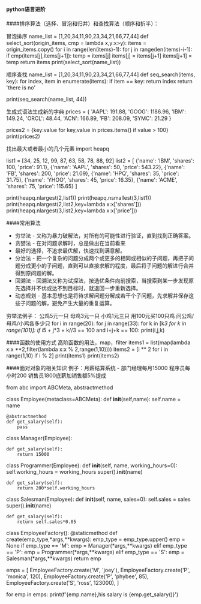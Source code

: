#### python语言进阶

####排序算法（选择、冒泡和归并）和查找算法（顺序和折半）：

冒泡排序
name_list = [1,20,34,11,90,23,34,21,66,77,44]
def select_sort(origin_items, cmp = lambda x,y:x>y):
    items = origin_items.copy()
    for i in range(len(items)-1):
        for j in range(len(items)-i-1):
            if cmp(items[j],items[j+1]):
                temp = items[j]
                items[j] = items[j+1]
                items[j+1] = temp
    return items
print(select_sort(name_list))

顺序查找
name_list = [1,20,34,11,90,23,34,21,66,77,44]
def seq_search(items, key):
    for index, item in enumerate(items):
        if item == key:
            return index
    return 'there is no'


print(seq_search(name_list, 44))

生成式语法生成新的字典
prices = {
         'AAPL': 191.88,
         'GOOG': 1186.96,
         'IBM': 149.24,
         'ORCL': 48.44,
         'ACN': 166.89,
         'FB': 208.09,
         'SYMC': 21.29
     }

prices2 = {key:value for key,value in prices.items() if value > 100}
print(prices2)

找出最大或者最小的几个元素
import heapq

list1 = [34, 25, 12, 99, 87, 63, 58, 78, 88, 92]
list2 = [
    {'name': 'IBM', 'shares': 100, 'price': 91.1},
    {'name': 'AAPL', 'shares': 50, 'price': 543.22},
    {'name': 'FB', 'shares': 200, 'price': 21.09},
    {'name': 'HPQ', 'shares': 35, 'price': 31.75},
    {'name': 'YHOO', 'shares': 45, 'price': 16.35},
    {'name': 'ACME', 'shares': 75, 'price': 115.65}
]

print(heapq.nlargest(2,list1))
print(heapq.nsmallest(3,list1))
print(heapq.nlargest(2,list2,key=lambda x:x['shares']))
print(heapq.nlargest(3,list2,key=lambda x:x['price']))


####常用算法
- 穷举法 - 又称为暴力破解法，对所有的可能性进行验证，直到找到正确答案。
- 贪婪法 - 在对问题求解时，总是做出在当前看来
- 最好的选择，不追求最优解，快速找到满意解。
- 分治法 - 把一个复杂的问题分成两个或更多的相同或相似的子问题，再把子问题分成更小的子问题，直到可以直接求解的程度，最后将子问题的解进行合并得到原问题的解。
- 回溯法 - 回溯法又称为试探法，按选优条件向前搜索，当搜索到某一步发现原先选择并不优或达不到目标时，就退回一步重新选择。
- 动态规划 - 基本思想也是将待求解问题分解成若干个子问题，先求解并保存这些子问题的解，避免产生大量的重复运算。

穷举法例子：
公鸡5元一只 母鸡3元一只 小鸡1元三只
用100元买100只鸡 问公鸡/母鸡/小鸡各多少只
for i in range(20):
    for j in range(33):
        for k in [k*3 for k in range(101)]:
            if i*5 + j*3 + k//3 == 100 and i+j+k == 100:
                print(i,j,k)
				
				
####函数的使用方式
高阶函数的用法，map，filter
items1 = list(map(lambda x:x **2,filter(lambda x:x % 2,range(1,10))))
items2 = [i ** 2 for i in range(1,10) if i % 2]
print(items1)
print(items2)

####面对对象的相关知识
例子：月薪结算系统 - 部门经理每月15000 程序员每小时200 销售员1800底薪加销售额5%提成

from abc import ABCMeta, abstractmethod


class Employee(metaclass=ABCMeta):
    def __init__(self,name):
        self.name = name

    @abstractmethod
    def get_salary(self):
        pass


class Manager(Employee):

    def get_salary(self):
        return 15000


class Programmer(Employee):
    def __init__(self, name, working_hours=0):
        self.working_hours = working_hours
        super().__init__(name)

    def get_salary(self):
        return 200*self.working_hours


class Salesman(Employee):
    def __init__(self, name, sales=0):
        self.sales = sales
        super().__init__(name)

    def get_salary(self):
        return self.sales*0.05


class EmployeeFactory():
    @staticmethod
    def create(emp_type,*args,**kwargs):
        emp_type = emp_type.upper()
        emp = None
        if emp_type == 'M':
            emp = Manager(*args,**kwargs)
        elif emp_type == 'P':
            emp = Programmer(*args,**kwargs)
        elif emp_type == 'S':
            emp = Salesman(*args,**kwargs)
        return emp


emps = [
             EmployeeFactory.create('M', 'joey'),
             EmployeeFactory.create('P', 'monica', 120),
             EmployeeFactory.create('P', 'phybee', 85),
             EmployeeFactory.create('S', 'ross', 123000),
         ]

for emp in emps:
    print(f'{emp.name},his salary is {emp.get_salary()}')
	

